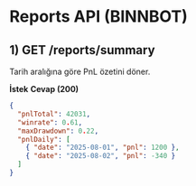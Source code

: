 # Reports API (BINNBOT)

## 1) GET /reports/summary
Tarih aralığına göre PnL özetini döner.

**İstek**
**Cevap (200)**
```json
{
  "pnlTotal": 42031,
  "winrate": 0.61,
  "maxDrawdown": 0.22,
  "pnlDaily": [
    { "date": "2025-08-01", "pnl": 1200 },
    { "date": "2025-08-02", "pnl": -340 }
  ]
}
